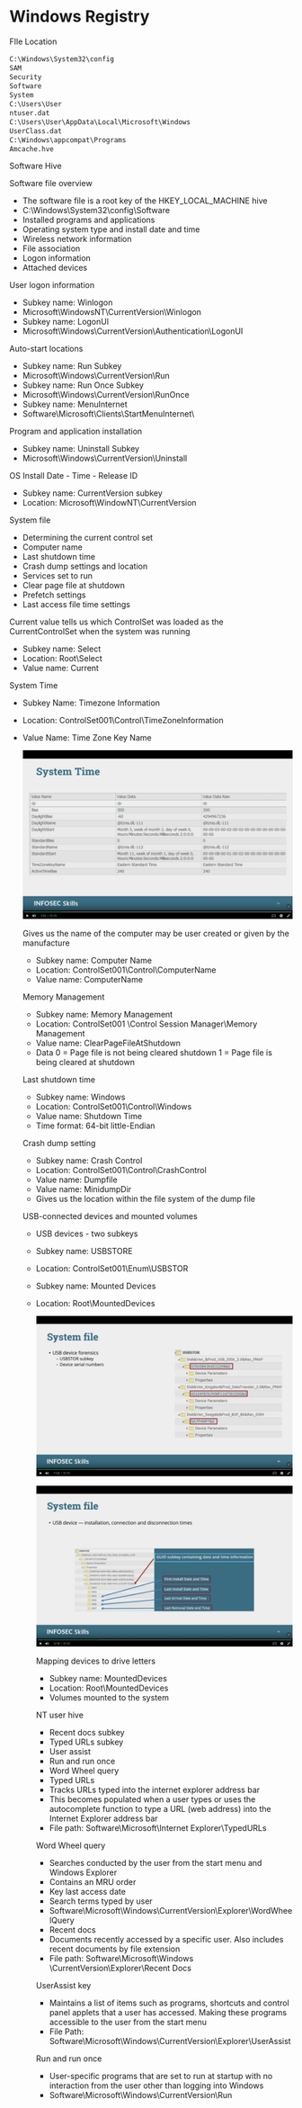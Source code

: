 # Windows Registry

FIle Location

```visual-basic
C:\Windows\System32\config
SAM
Security
Software
System
C:\Users\User
ntuser.dat
C:\Users\User\AppData\Local\Microsoft\Windows
UserClass.dat
C:\Windows\appcompat\Programs
Amcache.hve
```

Software Hive

Software file overview

- The software file is a root key of the HKEY_LOCAL_MACHINE hive
- C:\Windows\System32\config\Software
- Installed programs and applications
- Operating system type and install date and time
- Wireless network information
- File association
- Logon information
- Attached devices

User logon information

- Subkey name: Winlogon
- Microsoft\WindowsNT\CurrentVersion\Winlogon
- Subkey name: LogonUl
- Microsoft\Windows\CurrentVersion\Authentication\LogonUI

Auto-start locations

- Subkey name: Run Subkey
- Microsoft\Windows\CurrentVersion\Run
- Subkey name: Run Once Subkey
- Microsoft\Windows\CurrentVersion\RunOnce
- Subkey name: MenuInternet
- Software\Microsoft\Clients\StartMenuInternet\

Program and application installation

- Subkey name: Uninstall Subkey
- Microsoft\Windows\CurrentVersion\Uninstall

OS Install Date - Time - Release ID

- Subkey name: CurrentVersion subkey
- Location: Microsoft\WindowNT\CurrentVersion

System file

- Determining the current control set
- Computer name
- Last shutdown time
- Crash dump settings and location
- Services set to run
- Clear page file at shutdown
- Prefetch settings
- Last access file time settings

Current value tells us which ControlSet was loaded as the CurrentControlSet when the system was running

- Subkey name: Select
- Location: Root\Select
- Value name: Current

System Time

- Subkey Name: Timezone Information
- Location: ControlSet001\Control\TimeZonelnformation
- Value Name: Time Zone Key Name
    
    ![Captura de ecrã 2023-08-05, às 14.30.44.png](Windows%20Registry%209d69d49ba0d34e749249b30f57d70635/Captura_de_ecra_2023-08-05_as_14.30.44.png)
    
     Gives us the name of the computer may be user created or given by the manufacture
    
    - Subkey name: Computer Name
    - Location: ControlSet001\Control\ComputerName
    - Value name: ComputerName
    
    Memory Management
    
    - Subkey name: Memory Management
    - Location: ControlSet001 \Control Session Manager\Memory Management
    - Value name: ClearPageFileAtShutdown
    - Data 0 = Page file is not being cleared shutdown
    1 = Page file is being cleared at shutdown
    
    Last shutdown time
    
    - Subkey name: Windows
    - Location: ControlSet001\Control\Windows
    - Value name: Shutdown Time
    - Time format: 64-bit little-Endian
    
    Crash dump setting
    
    - Subkey name: Crash Control
    - Location: ControlSet001\Control\CrashControl
    - Value name: Dumpfile
    - Value name: MinidumpDir
    - Gives us the location within the file system of the dump file
    
    USB-connected devices and mounted volumes
    
    - USB devices - two subkeys
    - Subkey name: USBSTORE
    - Location: ControlSet001\Enum\USBSTOR
    - Subkey name: Mounted Devices
    - Location: Root\MountedDevices
        
        ![Captura de ecrã 2023-08-05, às 14.36.00.png](Windows%20Registry%209d69d49ba0d34e749249b30f57d70635/Captura_de_ecra_2023-08-05_as_14.36.00.png)
        
        ![Captura de ecrã 2023-08-05, às 14.36.34.png](Windows%20Registry%209d69d49ba0d34e749249b30f57d70635/Captura_de_ecra_2023-08-05_as_14.36.34.png)
        
        Mapping devices to drive letters
        
        - Subkey name: MountedDevices
        - Location: Root\MountedDevices
        - Volumes mounted to the system
        
        NT user hive
        
        - Recent docs subkey
        - Typed URLs subkey
        - User assist
        - Run and run once
        - Word Wheel query
        - Typed URLs
        - Tracks URLs typed into the internet explorer address bar
        - This becomes populated when a user types or uses the autocomplete function to type a URL (web address)
        into the Internet Explorer address bar
        - File path: Software\Microsoft\Internet Explorer\TypedURLs
        
        Word Wheel query
        
        - Searches conducted by the user from the start menu and Windows Explorer
        - Contains an MRU order
        - Key last access date
        - Search terms typed by user
        - Software\Microsoft\Windows\CurrentVersion\Explorer\WordWheelQuery
        - Recent docs
        - Documents recently accessed by a specific user. Also includes recent documents by file extension
        - File path: Software\Microsoft\Windows \CurrentVersion\Explorer\Recent Docs
        
        UserAssist key
        
        - Maintains a list of items such as programs, shortcuts and control panel applets that a user has accessed.
        Making these programs accessible to the user from the start menu
        - File Path: Software\Microsoft\Windows\CurrentVersion\Explorer\UserAssist
        
        Run and run once
        
        - User-specific programs that are set to run at startup with no interaction from the user other than logging into
        Windows
        - Software\Microsoft\Windows\CurrentVersion\Run